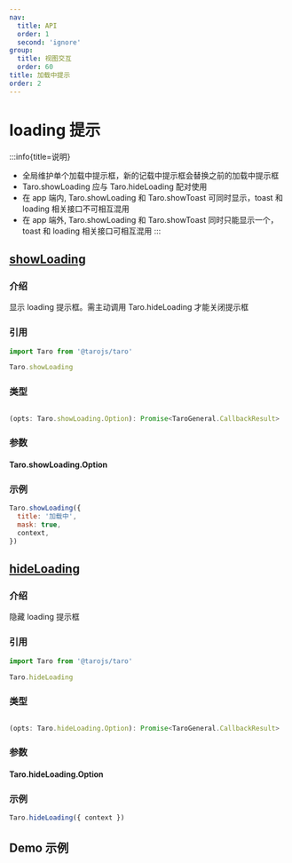 ```yaml
---
nav:
  title: API
  order: 1
  second: 'ignore'
group:
  title: 视图交互
  order: 60
title: 加载中提示
order: 2
---
```


# loading 提示

:::info{title=说明}

- 全局维护单个加载中提示框，新的记载中提示框会替换之前的加载中提示框
- Taro.showLoading 应与 Taro.hideLoading 配对使用
- 在 app 端内, Taro.showLoading 和 Taro.showToast 可同时显示，toast 和 loading 相关接口不可相互混用
- 在 app 端外, Taro.showLoading 和 Taro.showToast 同时只能显示一个，toast 和 loading 相关接口可相互混用
  :::

## [showLoading](https://taro-docs.jd.com/docs/apis/ui/interaction/showLoading)

<Platform support="thresh,mw,h5,logic" version="1.0.0"></Platform>

### 介绍

显示 loading 提示框。需主动调用 Taro.hideLoading 才能关闭提示框

### 引用

```jsx | pure
import Taro from '@tarojs/taro'

Taro.showLoading
```

### 类型

```jsx | pure

(opts: Taro.showLoading.Option): Promise<TaroGeneral.CallbackResult>
```

### 参数

#### Taro.showLoading.Option

<API id="UI_TaroShowLoadingOption"></API>

### 示例

```javascript
Taro.showLoading({
  title: '加载中',
  mask: true,
  context,
})
```

## [hideLoading](https://taro-docs.jd.com/docs/apis/ui/interaction/hideLoading)

<Platform support="thresh,mw,h5,logic" version="1.0.0"></Platform>

### 介绍

隐藏 loading 提示框

### 引用

```jsx | pure
import Taro from '@tarojs/taro'

Taro.hideLoading
```

### 类型

```jsx | pure

(opts: Taro.hideLoading.Option): Promise<TaroGeneral.CallbackResult>
```

### 参数

#### Taro.hideLoading.Option

<API id="UI_TaroHideLoadingOption"></API>

### 示例

```javascript
Taro.hideLoading({ context })
```

## Demo 示例

<code src='@examples/components/tiga/ui/loading/index.tsx'></code>
